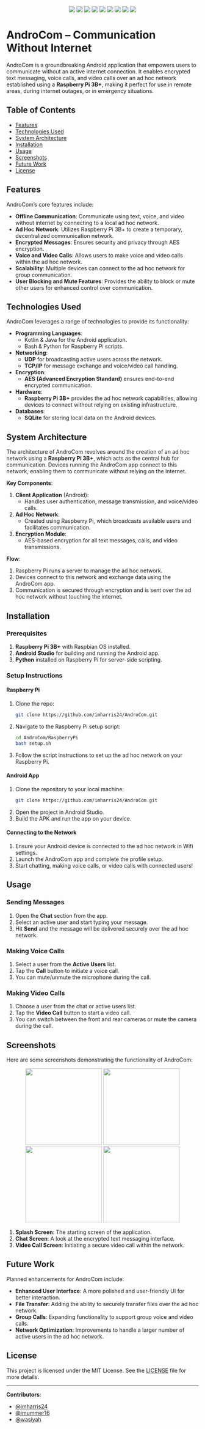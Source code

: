 <div align="center">
    <img src="https://img.shields.io/github/languages/count/imharris24/AndroCom-Android?label=Languages&style=for-the-badge">
    <img src="https://img.shields.io/github/languages/top/imharris24/AndroCom-Android?style=for-the-badge">
    <img src="https://img.shields.io/github/repo-size/imharris24/AndroCom-Android?style=for-the-badge">
    <img src="https://img.shields.io/github/issues/imharris24/AndroCom-Android?style=for-the-badge">
    <img src="https://img.shields.io/github/issues-pr-closed/imharris24/AndroCom-Android?style=for-the-badge">
    <img src="https://img.shields.io/github/license/imharris24/AndroCom-Android?style=for-the-badge">
    <img src="https://img.shields.io/github/forks/imharris24/AndroCom-Android?style=for-the-badge">
    <img src="https://img.shields.io/github/stars/imharris24/AndroCom-Android?style=for-the-badge">
    <img src="https://img.shields.io/github/last-commit/imharris24/AndroCom-Android?style=for-the-badge">
</div>

# AndroCom – Communication Without Internet

AndroCom is a groundbreaking Android application that empowers users to communicate without an active internet connection. It enables encrypted text messaging, voice calls, and video calls over an ad hoc network established using a **Raspberry Pi 3B+**, making it perfect for use in remote areas, during internet outages, or in emergency situations.

## Table of Contents
- [Features](#features)
- [Technologies Used](#technologies-used)
- [System Architecture](#system-architecture)
- [Installation](#installation)
- [Usage](#usage)
- [Screenshots](#screenshots)
- [Future Work](#future-work)
- [License](#license)

## Features

AndroCom’s core features include:

- **Offline Communication**: Communicate using text, voice, and video without internet by connecting to a local ad hoc network.
- **Ad Hoc Network**: Utilizes Raspberry Pi 3B+ to create a temporary, decentralized communication network.
- **Encrypted Messages**: Ensures security and privacy through AES encryption.
- **Voice and Video Calls**: Allows users to make voice and video calls within the ad hoc network.
- **Scalability**: Multiple devices can connect to the ad hoc network for group communication.
- **User Blocking and Mute Features**: Provides the ability to block or mute other users for enhanced control over communication.

## Technologies Used

AndroCom leverages a range of technologies to provide its functionality:

- **Programming Languages**: 
  - Kotlin & Java for the Android application.
  - Bash & Python for Raspberry Pi scripts.
- **Networking**: 
  - **UDP** for broadcasting active users across the network.
  - **TCP/IP** for message exchange and voice/video call handling.
- **Encryption**: 
  - **AES (Advanced Encryption Standard)** ensures end-to-end encrypted communication.
- **Hardware**: 
  - **Raspberry Pi 3B+** provides the ad hoc network capabilities, allowing devices to connect without relying on existing infrastructure.
- **Databases**: 
  - **SQLite** for storing local data on the Android devices.
  
## System Architecture

The architecture of AndroCom revolves around the creation of an ad hoc network using a **Raspberry Pi 3B+**, which acts as the central hub for communication. Devices running the AndroCom app connect to this network, enabling them to communicate without relying on the internet. 

**Key Components**:
1. **Client Application** (Android):
    - Handles user authentication, message transmission, and voice/video calls.
2. **Ad Hoc Network**:
    - Created using Raspberry Pi, which broadcasts available users and facilitates communication.
3. **Encryption Module**:
    - AES-based encryption for all text messages, calls, and video transmissions.

**Flow**:
1. Raspberry Pi runs a server to manage the ad hoc network.
2. Devices connect to this network and exchange data using the AndroCom app.
3. Communication is secured through encryption and is sent over the ad hoc network without touching the internet.

## Installation

### Prerequisites
1. **Raspberry Pi 3B+** with Raspbian OS installed.
2. **Android Studio** for building and running the Android app.
3. **Python** installed on Raspberry Pi for server-side scripting.

### Setup Instructions

#### Raspberry Pi
1. Clone the repo: 
    ```bash
    git clone https://github.com/imharris24/AndroCom.git
    ```
2. Navigate to the Raspberry Pi setup script:
    ```bash
    cd AndroCom/RaspberryPi
    bash setup.sh
    ```
3. Follow the script instructions to set up the ad hoc network on your Raspberry Pi.

#### Android App
1. Clone the repository to your local machine:
    ```bash
    git clone https://github.com/imharris24/AndroCom.git
    ```
2. Open the project in Android Studio.
3. Build the APK and run the app on your device.

#### Connecting to the Network
1. Ensure your Android device is connected to the ad hoc network in Wifi settings.
2. Launch the AndroCom app and complete the profile setup.
3. Start chatting, making voice calls, or video calls with connected users!

## Usage

### Sending Messages
1. Open the **Chat** section from the app.
2. Select an active user and start typing your message.
3. Hit **Send** and the message will be delivered securely over the ad hoc network.

### Making Voice Calls
1. Select a user from the **Active Users** list.
2. Tap the **Call** button to initiate a voice call.
3. You can mute/unmute the microphone during the call.

### Making Video Calls
1. Choose a user from the chat or active users list.
2. Tap the **Video Call** button to start a video call.
3. You can switch between the front and rear cameras or mute the camera during the call.

## Screenshots

Here are some screenshots demonstrating the functionality of AndroCom:

<div align="center">
    <img src="https://github.com/imharris24/AndroCom-Android/blob/main/Screenshot/1.png" width="200">
    <img src="https://github.com/imharris24/AndroCom-Android/blob/main/Screenshot/1.png" width="200">
    <img src="https://github.com/imharris24/AndroCom-Android/blob/main/Screenshot/1.png" width="200">
    <img src="https://github.com/imharris24/AndroCom-Android/blob/main/Screenshot/1.png" width="200">
</div>

1. **Splash Screen**: The starting screen of the application.
2. **Chat Screen**: A look at the encrypted text messaging interface.
3. **Video Call Screen**: Initiating a secure video call within the network.

## Future Work

Planned enhancements for AndroCom include:

- **Enhanced User Interface**: A more polished and user-friendly UI for better interaction.
- **File Transfer**: Adding the ability to securely transfer files over the ad hoc network.
- **Group Calls**: Expanding functionality to support group voice and video calls.
- **Network Optimization**: Improvements to handle a larger number of active users in the ad hoc network.

## License

This project is licensed under the MIT License. See the [LICENSE](LICENSE) file for more details.

---

**Contributors**:  
- [@imharris24](https://www.github.com/imharris24)  
- [@imummer16](https://www.github.com/imummer16)  
- [@wasiyah](https://github.com/wasiyah)

